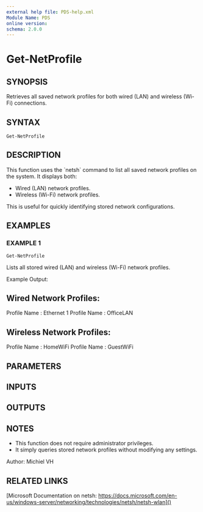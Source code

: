 ```yaml
---
external help file: PDS-help.xml
Module Name: PDS
online version:
schema: 2.0.0
---
```


# Get-NetProfile

## SYNOPSIS
Retrieves all saved network profiles for both wired (LAN) and wireless (Wi-Fi) connections.

## SYNTAX

```
Get-NetProfile
```

## DESCRIPTION
This function uses the \`netsh\` command to list all saved network profiles on the system.
It displays both:
- Wired (LAN) network profiles.
- Wireless (Wi-Fi) network profiles.

This is useful for quickly identifying stored network configurations.

## EXAMPLES

### EXAMPLE 1
```
Get-NetProfile
```

Lists all stored wired (LAN) and wireless (Wi-Fi) network profiles.

Example Output:

Wired Network Profiles:
----------------------
Profile Name : Ethernet 1
Profile Name : OfficeLAN

Wireless Network Profiles:
----------------------
Profile Name : HomeWiFi
Profile Name : GuestWiFi

## PARAMETERS

## INPUTS

## OUTPUTS

## NOTES
- This function does not require administrator privileges.
- It simply queries stored network profiles without modifying any settings.

Author: Michiel VH

## RELATED LINKS

[Microsoft Documentation on netsh:
https://docs.microsoft.com/en-us/windows-server/networking/technologies/netsh/netsh-wlan]()

